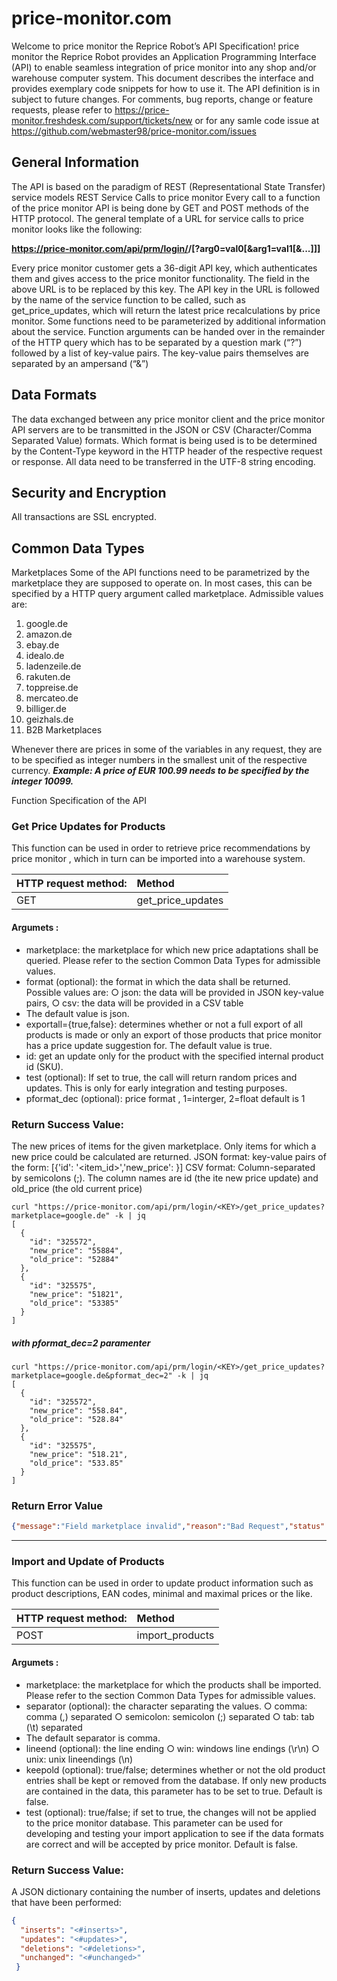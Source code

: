 # price-monitor.com

Welcome to price monitor the Reprice Robot’s API
Specification!
price monitor the Reprice Robot provides an Application Programming Interface (API) to enable seamless integration
of price monitor into any shop and/or warehouse computer system. This document describes the interface and provides
exemplary code snippets for how to use it. The API definition is in subject to future changes. For comments, bug
reports, change or feature requests, please refer to https://price-monitor.freshdesk.com/support/tickets/new
or for any samle code issue at https://github.com/webmaster98/price-monitor.com/issues


## General Information
The API is based on the paradigm of REST (Representational State Transfer) service models
REST Service Calls to price monitor
Every call to a function of the  price monitor API is being done by GET and POST methods of the HTTP protocol. The
general template of a URL for service calls to  price monitor looks like the following:


<b>https://price-monitor.com/api/prm/login/<api-key>/<func>[?arg0=val0[&arg1=val1[&...]]]</b>

Every price monitor customer gets a 36-digit API key, which authenticates them and gives access to the price monitor
functionality. The <api-key> field in the above URL is to be replaced by this key. The API key in the URL is
followed by the name of the service function to be called, such as get_price_updates, which will return the latest
price recalculations by price monitor. Some functions need to be parameterized by additional information about the
service. Function arguments can be handed over in the remainder of the HTTP query which has to be separated
by a question mark (“?”) followed by a list of key-value pairs. The key-value pairs themselves are separated by an
ampersand (“&”)

## Data Formats
The data exchanged between any  price monitor  client and the  price monitor  API servers are to be transmitted in the JSON or
CSV (Character/Comma Separated Value) formats. Which format is being used is to be determined by the
Content-Type keyword in the HTTP header of the respective request or response. All data need to be transferred
in the UTF-8 string encoding.

## Security and Encryption
All transactions are SSL encrypted.

## Common Data Types

Marketplaces
Some of the API functions need to be parametrized by the marketplace they are supposed to operate on. In most
cases, this can be specified by a HTTP query argument called marketplace. Admissible values are:

1. google.de
2. amazon.de
3. ebay.de
4. idealo.de
5. ladenzeile.de
6. rakuten.de
7. toppreise.de
8. mercateo.de
9. billiger.de
10. geizhals.de
11. B2B Marketplaces

Whenever there are prices in some of the variables in any request, they are to be specified as integer numbers in
the smallest unit of the respective currency. ***Example: A price of EUR 100.99 needs to be specified by the integer
10099.***


Function Specification of the API

### Get Price Updates for Products

This function can be used in order to retrieve price recommendations by price monitor , which in turn can be imported
into a warehouse system.

| HTTP request method:      |   Method       
| ------------- |:-------------
| GET           | get_price_updates 

#### Argumets :
* marketplace: the marketplace for which new price adaptations shall be
queried. Please refer to the section Common Data Types for admissible
values.
*  format (optional): the format in which the data shall be returned.
Possible values are:
○ json: the data will be provided in JSON key-value pairs,
○ csv: the data will be provided in a CSV table
* The default value is json.
* exportall={true,false}: determines whether or not a full export of all
products is made or only an export of those products that price monitor has a
price update suggestion for. The default value is true.
* id: get an update only for the product with the specified internal
product id (SKU).
* test (optional): If set to true, the call will return random prices and
updates. This is only for early integration and testing purposes.
* pformat_dec (optional): price format , 1=interger, 2=float default is 1

### Return Success Value:

The new prices of items for the given marketplace. Only items for which a new
price could be calculated are returned. JSON format: key-value pairs of the form:
[{'id': '<item_id>','new_price': <newPrice>}]
CSV format: Column-separated by semicolons (;). The column names are id (the ite
new price update) and old_price (the old current price)
  
```
curl "https://price-monitor.com/api/prm/login/<KEY>/get_price_updates?marketplace=google.de" -k | jq
[
  {
    "id": "325572",
    "new_price": "55884",
    "old_price": "52884"
  },
  {
    "id": "325575",
    "new_price": "51821",
    "old_price": "53385"
  }
]
```
##### with pformat_dec=2 paramenter
```
curl "https://price-monitor.com/api/prm/login/<KEY>/get_price_updates?marketplace=google.de&pformat_dec=2" -k | jq
[
  {
    "id": "325572",
    "new_price": "558.84",
    "old_price": "528.84"
  },
  {
    "id": "325575",
    "new_price": "518.21",
    "old_price": "533.85"
  }
]
```

###  Return Error Value
```json
{"message":"Field marketplace invalid","reason":"Bad Request","status":400}
```


---

### Import and Update of Products

This function can be used in order to update product information such as product descriptions, EAN codes,
minimal and maximal prices or the like.

| HTTP request method:      |   Method       
| ------------- |:-------------
| POST          | import_products 

#### Argumets :
*  marketplace: the marketplace for which the products shall
be imported. Please refer to the section Common Data
Types for admissible values.
*  separator (optional): the character separating the
values.
○ comma: comma (,) separated
○ semicolon: semicolon (;) separated
○ tab: tab (\t) separated
*  The default separator is comma.
*  lineend (optional): the line ending
○ win: windows line endings (\r\n)
○ unix: unix lineendings (\n)
*  keepold (optional): true/false; determines whether or
not the old product entries shall be kept or removed
from the database. If only new products are contained in
the data, this parameter has to be set to true. Default is
false.
*  test (optional): true/false; if set to true, the changes
will not be applied to the  price monitor database. This
parameter can be used for developing and testing your import application to see if the data formats are correct
and will be accepted by  price monitor. Default is false.

### Return Success Value:

A JSON dictionary containing the number of inserts, updates and
deletions that have been performed:
```json
{ 
  "inserts": "<#inserts>",
  "updates": "<#updates>",
  "deletions": "<#deletions>",
  "unchanged": "<#unchanged>"
 }
```
